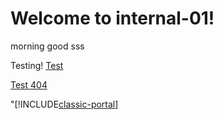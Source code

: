 # Welcome to internal-01!
morning good
sss

Testing!
[Test](tested)

[Test 404](https://docs.microsoft.com/zh-cn/aspnet/core/11111)


"[!INCLUDE[classic-portal](../includes/classic-portal.md)]
